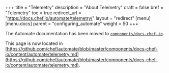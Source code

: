 +++
title = "Telemetry"
description = "About Telemetry"
draft = false
bref = "Telemetry"
toc = true
redirect_url = "https://docs.chef.io/automate/telemetry/"
layout = "redirect"
[menu]
  [menu.docs]
    parent = "configuring_automate"
    weight = 50
+++

The Automate documentation has been moved to [`components/docs-chef-io`](https://github.com/chef/automate/blob/master/components/docs-chef-io/).

This page is now located in [https://github.com/chef/automate/blob/master/components/docs-chef-io/content/automate/telemetry.md](https://github.com/chef/automate/blob/master/components/docs-chef-io/content/automate/telemetry.md).
